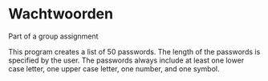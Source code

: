 # Wachtwoorden
Part of a group assignment

This program creates a list of 50 passwords.
The length of the passwords is specified by the user.
The passwords always include at least one lower case letter, one upper case letter, one number, and one symbol.

